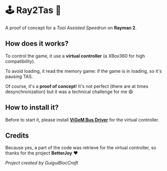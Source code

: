 # 🕹️ Ray2Tas 🤖

A proof of concept for a *Tool Assisted Speedrun* on **Rayman 2**.


## How does it works?

To control the game, it use a **virtual controller** (a XBox360 for high compatibility).

To avoid loading, it read the memory game: if the game is in loading, so it's pausing TAS.

Of course, it's a **proof of concept**! It's not perfect (there are at times desynchronization) but it was a technical challenge for me 😄


## How to install it?

Before to start it, please install **[ViGeM Bus Driver](https://vigembusdriver.com/download/)** for the virtual controller.


## Credits

Because yes, a part of the code was retrieve for the virtual controller, so thanks for the project **BetterJoy** ❤️

*Project created by GuiguiBlocCraft*